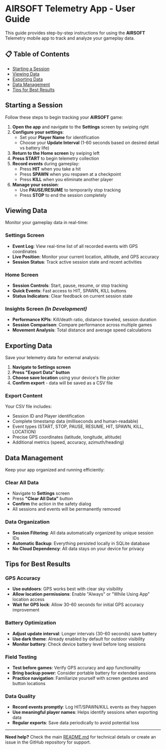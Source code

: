 # **AIRSOFT** Telemetry App - User Guide

This guide provides step-by-step instructions for using the **AIRSOFT** Telemetry mobile app to track and analyze your gameplay data.

## 📋 **Table of Contents**

- [Starting a Session](#starting-a-session)
- [Viewing Data](#viewing-data)
- [Exporting Data](#exporting-data)
- [Data Management](#data-management)
- [Tips for Best Results](#tips-for-best-results)

## **Starting a Session**

Follow these steps to begin tracking your **AIRSOFT** game:

1. **Open the app** and navigate to the **Settings** screen by swiping right
2. **Configure your settings**:
   - Set your **Player Name** for identification
   - Choose your **Update Interval** (1-60 seconds based on desired detail vs battery life)
3. **Return to the Home screen** by swiping left
4. **Press START** to begin telemetry collection
5. **Record events** during gameplay:
   - Press **HIT** when you take a hit
   - Press **SPAWN** when you respawn at a checkpoint
   - Press **KILL** when you eliminate another player
6. **Manage your session**:
   - Use **PAUSE/RESUME** to temporarily stop tracking
   - Press **STOP** to end the session completely

## **Viewing Data**

Monitor your gameplay data in real-time:

### **Settings Screen**
- **Event Log**: View real-time list of all recorded events with GPS coordinates
- **Live Position**: Monitor your current location, altitude, and GPS accuracy
- **Session Status**: Track active session state and recent activities

### **Home Screen**
- **Session Controls**: Start, pause, resume, or stop tracking
- **Quick Events**: Fast access to HIT, SPAWN, KILL buttons
- **Status Indicators**: Clear feedback on current session state

### **Insights Screen** *(In Development)*
- **Performance KPIs**: Kill/death ratio, distance traveled, session duration
- **Session Comparison**: Compare performance across multiple games
- **Movement Analysis**: Total distance and average speed calculations

## **Exporting Data**

Save your telemetry data for external analysis:

1. **Navigate to Settings screen**
2. **Press "Export Data" button**
3. **Choose save location** using your device's file picker
4. **Confirm export** - data will be saved as a CSV file

### **Export Content**
Your CSV file includes:
- Session ID and Player identification
- Complete timestamp data (milliseconds and human-readable)
- Event types (START, STOP, PAUSE, RESUME, HIT, SPAWN, KILL, LOCATION)
- Precise GPS coordinates (latitude, longitude, altitude)
- Additional metrics (speed, accuracy, azimuth/heading)

## **Data Management**

Keep your app organized and running efficiently:

### **Clear All Data**
- Navigate to **Settings** screen
- Press **"Clear All Data"** button
- **Confirm** the action in the safety dialog
- All sessions and events will be permanently removed

### **Data Organization**
- **Session Filtering**: All data automatically organized by unique session IDs
- **Automatic Backup**: Everything persisted locally in SQLite database
- **No Cloud Dependency**: All data stays on your device for privacy

## **Tips for Best Results**

### **GPS Accuracy**
- **Use outdoors**: GPS works best with clear sky visibility
- **Allow location permissions**: Enable "Always" or "While Using App" location access
- **Wait for GPS lock**: Allow 30-60 seconds for initial GPS accuracy improvement

### **Battery Optimization**
- **Adjust update interval**: Longer intervals (30-60 seconds) save battery
- **Use dark theme**: Already enabled by default for outdoor visibility
- **Monitor battery**: Check device battery level before long sessions

### **Field Testing**
- **Test before games**: Verify GPS accuracy and app functionality
- **Bring backup power**: Consider portable battery for extended sessions  
- **Practice navigation**: Familiarize yourself with screen gestures and button locations

### **Data Quality**
- **Record events promptly**: Log HIT/SPAWN/KILL events as they happen
- **Use meaningful player names**: Helps identify sessions when exporting data
- **Regular exports**: Save data periodically to avoid potential loss

---

**Need help?** Check the main [README.md](../README.md) for technical details or create an issue in the GitHub repository for support.